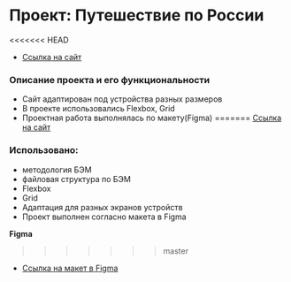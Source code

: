 # Проект: Путешествие по России
<<<<<<< HEAD
* [Ссылка на сайт](https://yauheni5.github.io/how-to-learn/index.html)

### Описание проекта и его функциональности
* Сайт адаптирован под устройства разных размеров
* В проекте использовались Flexbox, Grid
* Проектная работа выполнялась по макету(Figma)
=======
[Ссылка на сайт](https://yauheni5.github.io/russian-travel/index.html)

### Использовано:
* методология БЭМ
* файловая структура по БЭМ
* Flexbox
* Grid
* Адаптация для разных экранов устройств
* Проект выполнен согласно макета в Figma

**Figma**

>>>>>>> master
* [Ссылка на макет в Figma](https://www.figma.com/file/5S2WSbEFL6awjVWJ0NWL8Q/Sprint-3_-Russia-_-desktop-mobile?node-id=28503%3A0)

